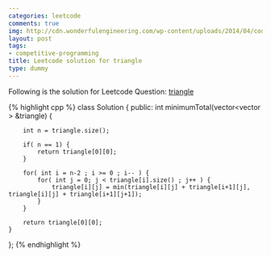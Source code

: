 ```yaml
---
categories: leetcode
comments: true
img: http://cdn.wonderfulengineering.com/wp-content/uploads/2014/04/code-wallpaper-6.png
layout: post
tags:
- competitive-programming
title: Leetcode solution for triangle
type: dummy
---
```


Following is the solution for Leetcode Question: [triangle](https://leetcode.com/problems/triangle/)

{% highlight cpp %}
class Solution {
public:
    int minimumTotal(vector<vector<int> > &triangle) {
        
        int n = triangle.size();
        
        if( n == 1) {
            return triangle[0][0];
        }
        
        for( int i = n-2 ; i >= 0 ; i-- ) {
            for( int j = 0; j < triangle[i].size() ; j++ ) {
                triangle[i][j] = min(triangle[i][j] + triangle[i+1][j], triangle[i][j] + triangle[i+1][j+1]);
            }
        }
        
        return triangle[0][0];
    }
};
{% endhighlight %}